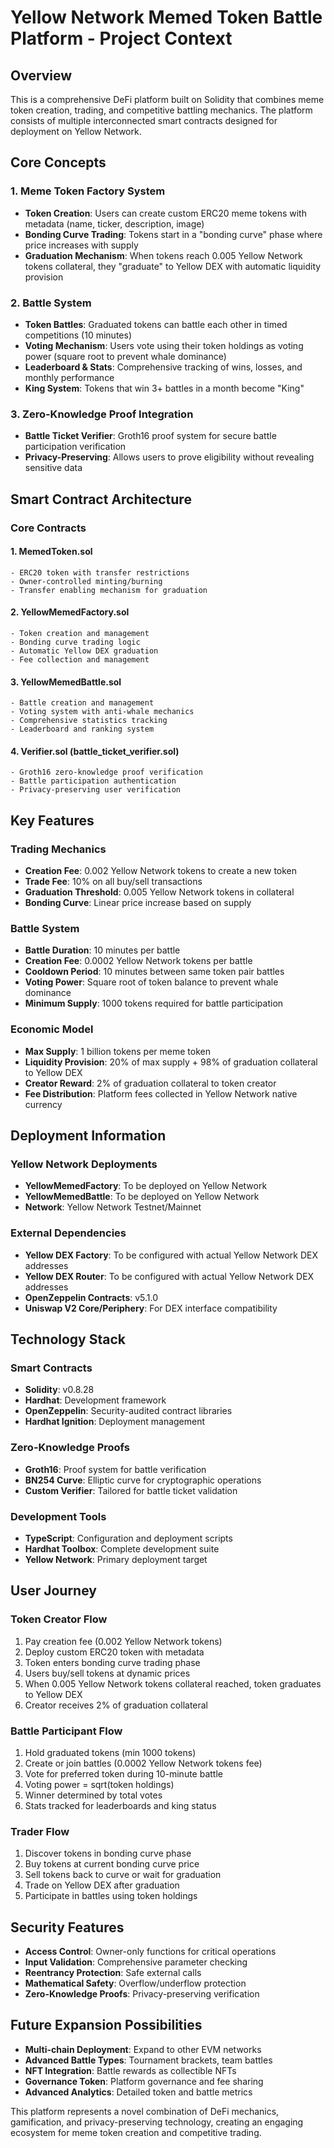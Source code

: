 # Yellow Network Memed Token Battle Platform - Project Context

## Overview

This is a comprehensive DeFi platform built on Solidity that combines meme token creation, trading, and competitive battling mechanics. The platform consists of multiple interconnected smart contracts designed for deployment on Yellow Network.

## Core Concepts

### 1. **Meme Token Factory System**
- **Token Creation**: Users can create custom ERC20 meme tokens with metadata (name, ticker, description, image)
- **Bonding Curve Trading**: Tokens start in a "bonding curve" phase where price increases with supply
- **Graduation Mechanism**: When tokens reach 0.005 Yellow Network tokens collateral, they "graduate" to Yellow DEX with automatic liquidity provision

### 2. **Battle System**
- **Token Battles**: Graduated tokens can battle each other in timed competitions (10 minutes)
- **Voting Mechanism**: Users vote using their token holdings as voting power (square root to prevent whale dominance)
- **Leaderboard & Stats**: Comprehensive tracking of wins, losses, and monthly performance
- **King System**: Tokens that win 3+ battles in a month become "King"

### 3. **Zero-Knowledge Proof Integration**
- **Battle Ticket Verifier**: Groth16 proof system for secure battle participation verification
- **Privacy-Preserving**: Allows users to prove eligibility without revealing sensitive data

## Smart Contract Architecture

### Core Contracts

#### 1. **MemedToken.sol**
```solidity
- ERC20 token with transfer restrictions
- Owner-controlled minting/burning
- Transfer enabling mechanism for graduation
```

#### 2. **YellowMemedFactory.sol**
```solidity
- Token creation and management
- Bonding curve trading logic
- Automatic Yellow DEX graduation
- Fee collection and management
```

#### 3. **YellowMemedBattle.sol**
```solidity
- Battle creation and management
- Voting system with anti-whale mechanics
- Comprehensive statistics tracking
- Leaderboard and ranking system
```

#### 4. **Verifier.sol (battle_ticket_verifier.sol)**
```solidity
- Groth16 zero-knowledge proof verification
- Battle participation authentication
- Privacy-preserving user verification
```

## Key Features

### Trading Mechanics
- **Creation Fee**: 0.002 Yellow Network tokens to create a new token
- **Trade Fee**: 10% on all buy/sell transactions
- **Graduation Threshold**: 0.005 Yellow Network tokens in collateral
- **Bonding Curve**: Linear price increase based on supply

### Battle System
- **Battle Duration**: 10 minutes per battle
- **Creation Fee**: 0.0002 Yellow Network tokens per battle
- **Cooldown Period**: 10 minutes between same token pair battles
- **Voting Power**: Square root of token balance to prevent whale dominance
- **Minimum Supply**: 1000 tokens required for battle participation

### Economic Model
- **Max Supply**: 1 billion tokens per meme token
- **Liquidity Provision**: 20% of max supply + 98% of graduation collateral to Yellow DEX
- **Creator Reward**: 2% of graduation collateral to token creator
- **Fee Distribution**: Platform fees collected in Yellow Network native currency

## Deployment Information

### Yellow Network Deployments
- **YellowMemedFactory**: To be deployed on Yellow Network
- **YellowMemedBattle**: To be deployed on Yellow Network
- **Network**: Yellow Network Testnet/Mainnet

### External Dependencies
- **Yellow DEX Factory**: To be configured with actual Yellow Network DEX addresses
- **Yellow DEX Router**: To be configured with actual Yellow Network DEX addresses
- **OpenZeppelin Contracts**: v5.1.0
- **Uniswap V2 Core/Periphery**: For DEX interface compatibility

## Technology Stack

### Smart Contracts
- **Solidity**: v0.8.28
- **Hardhat**: Development framework
- **OpenZeppelin**: Security-audited contract libraries
- **Hardhat Ignition**: Deployment management

### Zero-Knowledge Proofs
- **Groth16**: Proof system for battle verification
- **BN254 Curve**: Elliptic curve for cryptographic operations
- **Custom Verifier**: Tailored for battle ticket validation

### Development Tools
- **TypeScript**: Configuration and deployment scripts
- **Hardhat Toolbox**: Complete development suite
- **Yellow Network**: Primary deployment target

## User Journey

### Token Creator Flow
1. Pay creation fee (0.002 Yellow Network tokens)
2. Deploy custom ERC20 token with metadata
3. Token enters bonding curve trading phase
4. Users buy/sell tokens at dynamic prices
5. When 0.005 Yellow Network tokens collateral reached, token graduates to Yellow DEX
6. Creator receives 2% of graduation collateral

### Battle Participant Flow
1. Hold graduated tokens (min 1000 tokens)
2. Create or join battles (0.0002 Yellow Network tokens fee)
3. Vote for preferred token during 10-minute battle
4. Voting power = sqrt(token holdings)
5. Winner determined by total votes
6. Stats tracked for leaderboards and king status

### Trader Flow
1. Discover tokens in bonding curve phase
2. Buy tokens at current bonding curve price
3. Sell tokens back to curve or wait for graduation
4. Trade on Yellow DEX after graduation
5. Participate in battles using token holdings

## Security Features

- **Access Control**: Owner-only functions for critical operations
- **Input Validation**: Comprehensive parameter checking
- **Reentrancy Protection**: Safe external calls
- **Mathematical Safety**: Overflow/underflow protection
- **Zero-Knowledge Proofs**: Privacy-preserving verification

## Future Expansion Possibilities

- **Multi-chain Deployment**: Expand to other EVM networks
- **Advanced Battle Types**: Tournament brackets, team battles
- **NFT Integration**: Battle rewards as collectible NFTs
- **Governance Token**: Platform governance and fee sharing
- **Advanced Analytics**: Detailed token and battle metrics

This platform represents a novel combination of DeFi mechanics, gamification, and privacy-preserving technology, creating an engaging ecosystem for meme token creation and competitive trading.
